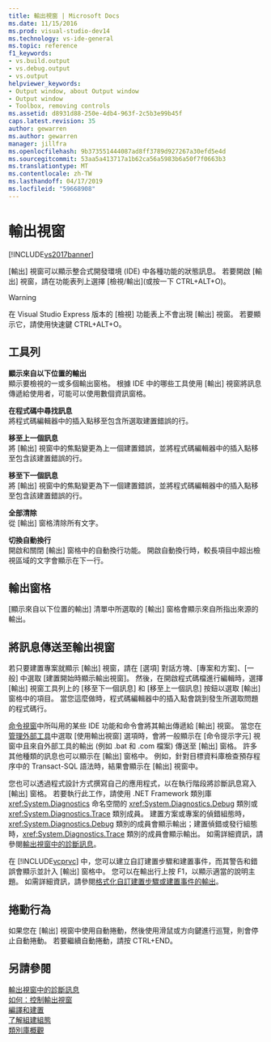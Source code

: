 ```yaml
---
title: 輸出視窗 | Microsoft Docs
ms.date: 11/15/2016
ms.prod: visual-studio-dev14
ms.technology: vs-ide-general
ms.topic: reference
f1_keywords:
- vs.build.output
- vs.debug.output
- vs.output
helpviewer_keywords:
- Output window, about Output window
- Output window
- Toolbox, removing controls
ms.assetid: d8931d88-250e-4db4-963f-2c5b3e99b45f
caps.latest.revision: 35
author: gewarren
ms.author: gewarren
manager: jillfra
ms.openlocfilehash: 9b373551444087ad8ff3789d927267a30efd5e4d
ms.sourcegitcommit: 53aa5a413717a1b62ca56a5983b6a50f7f0663b3
ms.translationtype: MT
ms.contentlocale: zh-TW
ms.lasthandoff: 04/17/2019
ms.locfileid: "59668908"
---
```

# <a name="output-window"></a>輸出視窗
[!INCLUDE[vs2017banner](../../includes/vs2017banner.md)]

[輸出] 視窗可以顯示整合式開發環境 (IDE) 中各種功能的狀態訊息。 若要開啟 [輸出] 視窗，請在功能表列上選擇 [檢視/輸出]\(或按一下 CTRL+ALT+O)。  
  
> [!WARNING]
>  在 Visual Studio Express 版本的 [檢視] 功能表上不會出現 [輸出] 視窗。 若要顯示它，請使用快速鍵 CTRL+ALT+O。  
  
## <a name="toolbar"></a>工具列  
 **顯示來自以下位置的輸出**  
 顯示要檢視的一或多個輸出窗格。 根據 IDE 中的哪些工具使用 [輸出] 視窗將訊息傳遞給使用者，可能可以使用數個資訊窗格。  
  
 **在程式碼中尋找訊息**  
 將程式碼編輯器中的插入點移至包含所選取建置錯誤的行。  
  
 **移至上一個訊息**  
 將 [輸出] 視窗中的焦點變更為上一個建置錯誤，並將程式碼編輯器中的插入點移至包含該建置錯誤的行。  
  
 **移至下一個訊息**  
 將 [輸出] 視窗中的焦點變更為下一個建置錯誤，並將程式碼編輯器中的插入點移至包含該建置錯誤的行。  
  
 **全部清除**  
 從 [輸出] 窗格清除所有文字。  
  
 **切換自動換行**  
 開啟和關閉 [輸出] 窗格中的自動換行功能。 開啟自動換行時，較長項目中超出檢視區域的文字會顯示在下一行。  
  
## <a name="output-pane"></a>輸出窗格  
 [顯示來自以下位置的輸出] 清單中所選取的 [輸出] 窗格會顯示來自所指出來源的輸出。  
  
## <a name="routing-messages-to-the-output-window"></a>將訊息傳送至輸出視窗  
 若只要建置專案就顯示 [輸出] 視窗，請在 [選項] 對話方塊、[專案和方案]、[一般] 中選取 [建置開始時顯示輸出視窗]。 然後，在開啟程式碼檔進行編輯時，選擇 [輸出] 視窗工具列上的 [移至下一個訊息] 和 [移至上一個訊息] 按鈕以選取 [輸出] 窗格中的項目。 當您這麼做時，程式碼編輯器中的插入點會跳到發生所選取問題的程式碼行。  
  
 [命令視窗](../../ide/reference/command-window.md)中所叫用的某些 IDE 功能和命令會將其輸出傳遞給 [輸出] 視窗。 當您在[管理外部工具](../../ide/managing-external-tools.md)中選取 [使用輸出視窗] 選項時，會將一般顯示在 [命令提示字元] 視窗中且來自外部工具的輸出 (例如 .bat 和 .com 檔案) 傳送至 [輸出] 窗格。 許多其他種類的訊息也可以顯示在 [輸出] 窗格中。 例如，針對目標資料庫檢查預存程序中的 Transact-SQL 語法時，結果會顯示在 [輸出] 視窗中。  
  
 您也可以透過程式設計方式撰寫自己的應用程式，以在執行階段將診斷訊息寫入 [輸出] 窗格。 若要執行此工作，請使用 .NET Framework 類別庫 <xref:System.Diagnostics> 命名空間的 <xref:System.Diagnostics.Debug> 類別或 <xref:System.Diagnostics.Trace> 類別成員。 建置方案或專案的偵錯組態時，<xref:System.Diagnostics.Debug> 類別的成員會顯示輸出；建置偵錯或發行組態時，<xref:System.Diagnostics.Trace> 類別的成員會顯示輸出。 如需詳細資訊，請參閱[輸出視窗中的診斷訊息](../../debugger/diagnostic-messages-in-the-output-window.md)。  
  
 在 [!INCLUDE[vcprvc](../../includes/vcprvc-md.md)] 中，您可以建立自訂建置步驟和建置事件，而其警告和錯誤會顯示並計入 [輸出] 窗格中。 您可以在輸出行上按 F1，以顯示適當的說明主題。 如需詳細資訊，請參閱[格式化自訂建置步驟或建置事件的輸出](http://msdn.microsoft.com/library/92ad3e38-24d7-4b89-90e6-5a16f5f998da)。  
  
## <a name="scrolling-behavior"></a>捲動行為  
 如果您在 [輸出] 視窗中使用自動捲動，然後使用滑鼠或方向鍵進行巡覽，則會停止自動捲動。 若要繼續自動捲動，請按 CTRL+END。  
  
## <a name="see-also"></a>另請參閱  
 [輸出視窗中的診斷訊息](../../debugger/diagnostic-messages-in-the-output-window.md)   
 [如何：控制輸出視窗](http://msdn.microsoft.com/library/91aebd15-8854-4a7a-9f7d-57376fb4e858)   
 [編譯和建置](../../ide/compiling-and-building-in-visual-studio.md)   
 [了解組建組態](../../ide/understanding-build-configurations.md)   
 [類別庫概觀](http://msdn.microsoft.com/library/7e4c5921-955d-4b06-8709-101873acf157)
